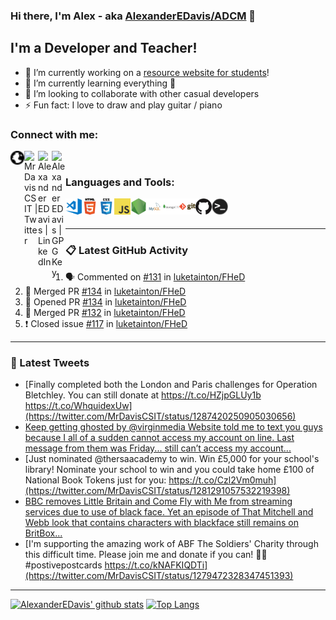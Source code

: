 ### Hi there, I'm Alex - aka [AlexanderEDavis/ADCM][website] 👋

## I'm a Developer and Teacher!
- 🔭 I’m currently working on a [resource website for students][website]!
- 🌱 I’m currently learning everything 🤣
- 👯 I’m looking to collaborate with other casual developers
- ⚡ Fun fact: I love to draw and play guitar / piano

### Connect with me:

[<img align="left" alt="Resource Central" width="22px" src="https://raw.githubusercontent.com/iconic/open-iconic/master/svg/globe.svg" />][website]
[<img align="left" alt="MrDavisCSIT | Twitter" width="22px" src="https://cdn.jsdelivr.net/npm/simple-icons@v3/icons/twitter.svg" />][twitter]
[<img align="left" alt="AlexanderEDavis | LinkedIn" width="22px" src="https://cdn.jsdelivr.net/npm/simple-icons@v3/icons/linkedin.svg" />][linkedin]
[<img align="left" alt="AlexanderEDavis | GPG Key" width="22px" src="https://simpleicons.org/icons/gnuprivacyguard.svg" />][pubkey]

<br />

### Languages and Tools:

<img align="left" alt="Visual Studio Code" width="26px" src="https://raw.githubusercontent.com/github/explore/80688e429a7d4ef2fca1e82350fe8e3517d3494d/topics/visual-studio-code/visual-studio-code.png" />
<img align="left" alt="HTML5" width="26px" src="https://raw.githubusercontent.com/github/explore/80688e429a7d4ef2fca1e82350fe8e3517d3494d/topics/html/html.png" />
<img align="left" alt="CSS3" width="26px" src="https://raw.githubusercontent.com/github/explore/80688e429a7d4ef2fca1e82350fe8e3517d3494d/topics/css/css.png" />
<img align="left" alt="JavaScript" width="26px" src="https://raw.githubusercontent.com/github/explore/80688e429a7d4ef2fca1e82350fe8e3517d3494d/topics/javascript/javascript.png" />
<img align="left" alt="Node.js" width="26px" src="https://raw.githubusercontent.com/github/explore/80688e429a7d4ef2fca1e82350fe8e3517d3494d/topics/nodejs/nodejs.png" />
<img align="left" alt="MySQL" width="26px" src="https://raw.githubusercontent.com/github/explore/80688e429a7d4ef2fca1e82350fe8e3517d3494d/topics/mysql/mysql.png" />
<img align="left" alt="MongoDB" width="26px" src="https://raw.githubusercontent.com/github/explore/80688e429a7d4ef2fca1e82350fe8e3517d3494d/topics/mongodb/mongodb.png" />
<img align="left" alt="Git" width="26px" src="https://raw.githubusercontent.com/github/explore/80688e429a7d4ef2fca1e82350fe8e3517d3494d/topics/git/git.png" />
<img align="left" alt="GitHub" width="26px" src="https://raw.githubusercontent.com/github/explore/78df643247d429f6cc873026c0622819ad797942/topics/github/github.png" />
<img align="left" alt="HTML5" width="26px" src="https://raw.githubusercontent.com/github/explore/80688e429a7d4ef2fca1e82350fe8e3517d3494d/topics/terminal/terminal.png" />

<br />
<br />

---

### 📋 Latest GitHub Activity
<!--START_SECTION:activity-->
1. 🗣 Commented on [#131](https://github.com//luketainton/FHeD/issues/131) in [luketainton/FHeD](https://github.com//luketainton/FHeD)
2. 🎉 Merged PR [#134](https://github.com//luketainton/FHeD/pull/134) in [luketainton/FHeD](https://github.com//luketainton/FHeD)
3. 💪 Opened PR [#134](https://github.com//luketainton/FHeD/pull/134) in [luketainton/FHeD](https://github.com//luketainton/FHeD)
4. 🎉 Merged PR [#132](https://github.com//luketainton/FHeD/pull/132) in [luketainton/FHeD](https://github.com//luketainton/FHeD)
5. ❗️ Closed issue [#117](https://github.com//luketainton/FHeD/issues/117) in [luketainton/FHeD](https://github.com//luketainton/FHeD)
<!--END_SECTION:activity-->

---

### 🐤 Latest Tweets
<!-- TWEET-POST-LIST:START -->
- [Finally completed both the London and Paris challenges for Operation Bletchley. You can still donate at https://t.co/HZjpGLUy1b https://t.co/WhquidexUw](https://twitter.com/MrDavisCSIT/status/1287420250905030656)
- [Keep getting ghosted by @virginmedia   Website told me to text you guys because I all of a sudden cannot access my account on line. Last message from them was Friday... still can’t access my account...](https://twitter.com/MrDavisCSIT/status/1283179443046027265)
- [Just nominated @thersaacademy to win. Win £5,000 for your school's library! Nominate your school to win and you could take home £100 of National Book Tokens just for you: https://t.co/Czl2Vm0muh](https://twitter.com/MrDavisCSIT/status/1281291057532219398)
- [BBC removes Little Britain and Come Fly with Me from streaming services due to use of black face. Yet an episode of That Mitchell and Webb look that contains characters with blackface still remains on BritBox...](https://twitter.com/MrDavisCSIT/status/1279894626527326209)
- [I'm supporting the amazing work of ABF The Soldiers' Charity through this difficult time. Please join me and donate if you can! ✊🏻 #postivepostcards https://t.co/kNAFKIQDTi](https://twitter.com/MrDavisCSIT/status/1279472328347451393)
<!-- TWEET-POST-LIST:END -->

---

[![AlexanderEDavis' github stats](https://github-readme-stats.alexanderedavis.vercel.app/api?username=AlexanderEDavis&count_private=true&show_icons=true)](https://github.com/AlexanderEDavis)
[![Top Langs](https://github-readme-stats.alexanderedavis.vercel.app/api/top-langs/?username=AlexanderEDavis)](https://github.com/AlexanderEDavis)

[website]: https://www.mrdavis.work
[twitter]: https://twitter.com/mrdaviscsit
[linkedin]: https://www.linkedin.com/in/alexanderedavis/
[pubkey]: https://raw.githubusercontent.com/AlexanderEDavis/AlexanderEDavis/master/public.asc
